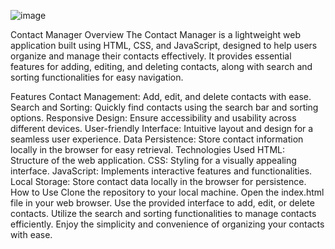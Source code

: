 ![image](https://github.com/kt1275088/Contact-Manager/assets/140021793/6f666d82-dfc0-4fca-9f51-28dd3a74b9fa)

Contact Manager
Overview
The Contact Manager is a lightweight web application built using HTML, CSS, and JavaScript, designed to help users organize and manage their contacts effectively. It provides essential features for adding, editing, and deleting contacts, along with search and sorting functionalities for easy navigation.

Features
Contact Management: Add, edit, and delete contacts with ease.
Search and Sorting: Quickly find contacts using the search bar and sorting options.
Responsive Design: Ensure accessibility and usability across different devices.
User-friendly Interface: Intuitive layout and design for a seamless user experience.
Data Persistence: Store contact information locally in the browser for easy retrieval.
Technologies Used
HTML: Structure of the web application.
CSS: Styling for a visually appealing interface.
JavaScript: Implements interactive features and functionalities.
Local Storage: Store contact data locally in the browser for persistence.
How to Use
Clone the repository to your local machine.
Open the index.html file in your web browser.
Use the provided interface to add, edit, or delete contacts.
Utilize the search and sorting functionalities to manage contacts efficiently.
Enjoy the simplicity and convenience of organizing your contacts with ease.
